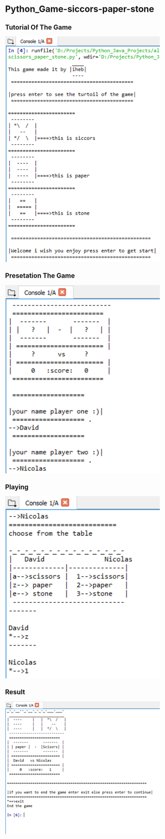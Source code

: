 # Python_Game-siccors-paper-stone
<h2>Tutorial Of The Game</h2>
<img src="images/siccors_paper_stone-tutorial_game.PNG" width="700" />

<h2>Presetation The Game</h2>
<img src="images/siccors_paper_stone-take_a_look_at_the_game_before_playing.PNG" width="700" />

<h2>Playing</h2>
<img src="images/siccors_paper_stone-playing.PNG" width="700" />

<h2>Result</h2>
<img src="images/siccors_paper_stone-result.PNG" width="700" />
